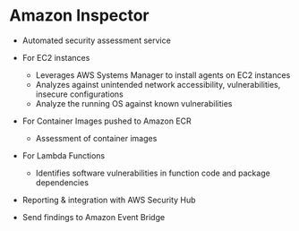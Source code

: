 # Amazon Inspector

- Automated security assessment service

- For EC2 instances
    - Leverages AWS Systems Manager to install agents on EC2 instances
    - Analyzes against unintended network accessibility, vulnerabilities, insecure configurations
    - Analyze the running OS against known vulnerabilities
- For Container Images pushed to Amazon ECR
    - Assessment of container images
- For Lambda Functions
    - Identifies software vulnerabilities in function code and package dependencies

- Reporting & integration with AWS Security Hub
- Send findings to Amazon Event Bridge